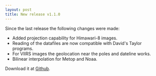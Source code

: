 ```yaml
---
layout: post
title: New release v1.1.0
---
```


Since the last release the following changes were made:

- Added projection capability for Himawari-8 images.
- Reading of the datafiles are now compatible with David's Taylor programs.
- For VIIRS images the geolocation near the poles and dateline works.
- Bilinear interpolation for Metop and Noaa.

Download it at <a href="https://github.com/hvanruys/EUMETCastView/releases">Github</a>.

